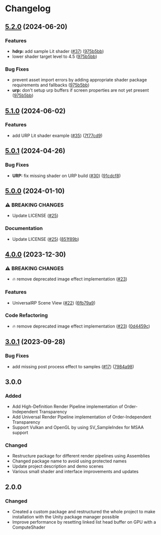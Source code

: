 # Changelog

## [5.2.0](https://github.com/happy-turtle/oit-unity/compare/v5.1.0...v5.2.0) (2024-06-20)


### Features

* **hdrp:** add sample Lit shader ([#37](https://github.com/happy-turtle/oit-unity/issues/37)) ([975b5bb](https://github.com/happy-turtle/oit-unity/commit/975b5bbd324c98ef3a9cd9c0f4f1cad8dbc84099))
* lower shader target level to 4.5 ([975b5bb](https://github.com/happy-turtle/oit-unity/commit/975b5bbd324c98ef3a9cd9c0f4f1cad8dbc84099))


### Bug Fixes

* prevent asset import errors by adding appropriate shader package requirements and fallbacks ([975b5bb](https://github.com/happy-turtle/oit-unity/commit/975b5bbd324c98ef3a9cd9c0f4f1cad8dbc84099))
* **urp:** don't setup urp buffers if screen properties are not yet present ([975b5bb](https://github.com/happy-turtle/oit-unity/commit/975b5bbd324c98ef3a9cd9c0f4f1cad8dbc84099))

## [5.1.0](https://github.com/happy-turtle/oit-unity/compare/v5.0.1...v5.1.0) (2024-06-02)


### Features

* add URP Lit shader example ([#35](https://github.com/happy-turtle/oit-unity/issues/35)) ([7f77cd9](https://github.com/happy-turtle/oit-unity/commit/7f77cd938ebc6baef1540d9a4f9545fc471bbf65))

## [5.0.1](https://github.com/happy-turtle/oit-unity/compare/v5.0.0...v5.0.1) (2024-04-26)


### Bug Fixes

* **URP:** fix missing shader on URP build ([#30](https://github.com/happy-turtle/oit-unity/issues/30)) ([91cdcf8](https://github.com/happy-turtle/oit-unity/commit/91cdcf8610cfaf04e6b4c2c7e55d7abb054d4066))

## [5.0.0](https://github.com/happy-turtle/oit-unity/compare/v4.0.0...v5.0.0) (2024-01-10)


### ⚠ BREAKING CHANGES

* Update LICENSE ([#25](https://github.com/happy-turtle/oit-unity/issues/25))

### Documentation

* Update LICENSE ([#25](https://github.com/happy-turtle/oit-unity/issues/25)) ([851f89b](https://github.com/happy-turtle/oit-unity/commit/851f89bc361c258b44c319731ee363ecf130cd15))

## [4.0.0](https://github.com/happy-turtle/oit-unity/compare/v3.0.1...v4.0.0) (2023-12-30)


### ⚠ BREAKING CHANGES

* :fire: remove deprecated image effect implementation ([#23](https://github.com/happy-turtle/oit-unity/issues/23))

### Features

* UniversalRP Scene View ([#22](https://github.com/happy-turtle/oit-unity/issues/22)) ([6fb79a9](https://github.com/happy-turtle/oit-unity/commit/6fb79a906a67ca9f5323488241df82cabc4cfdb0))


### Code Refactoring

* :fire: remove deprecated image effect implementation ([#23](https://github.com/happy-turtle/oit-unity/issues/23)) ([0d4459c](https://github.com/happy-turtle/oit-unity/commit/0d4459c94866c500f2bd6a64d600ce9738569635))

## [3.0.1](https://github.com/happy-turtle/oit-unity/compare/3.0.0...v3.0.1) (2023-09-28)


### Bug Fixes

* add missing post process effect to samples ([#17](https://github.com/happy-turtle/oit-unity/issues/17)) ([7984a98](https://github.com/happy-turtle/oit-unity/commit/7984a98e737c2abd36fc14f6dcfc2c40d07292bc))

## 3.0.0

### Added

- Add High-Definition Render Pipeline implementation of Order-Independent Transparency
- Add Universal Render Pipeline implementation of Order-Independent Transparency
- Support Vulkan and OpenGL by using SV_SampleIndex for MSAA support

### Changed

- Restructure package for different render pipelines using Assemblies
- Changed package name to avoid using protected names
- Update project description and demo scenes
- Various small shader and interface improvements and updates

## 2.0.0

### Changed

- Created a custom package and restructured the whole project to make installation with the Unity package manager
  possible
- Improve performance by resetting linked list head buffer on GPU with a ComputeShader

